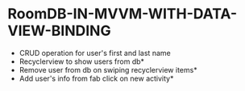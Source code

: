 # RoomDB-IN-MVVM-WITH-DATA-VIEW-BINDING
* CRUD operation for user's first and last name  <br>
* Recyclerview to show users from db*  <br>
* Remove user from db on swiping recyclerview items*  <br>
* Add user's info from fab click on new activity*


